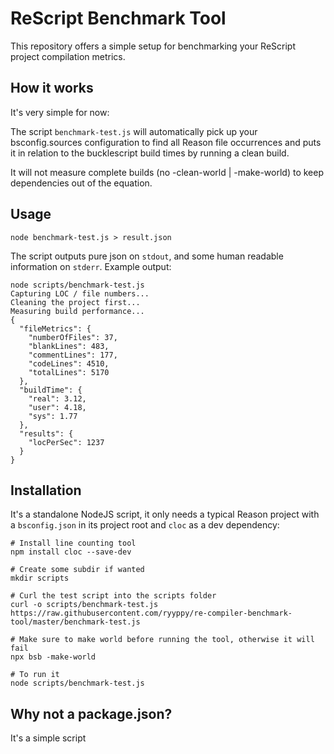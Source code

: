 # ReScript Benchmark Tool

This repository offers a simple setup for benchmarking your ReScript project
compilation metrics.

## How it works

It's very simple for now:

The script `benchmark-test.js` will automatically pick up your bsconfig.sources
configuration to find all Reason file occurrences and puts it in relation to
the bucklescript build times by running a clean build.

It will not measure complete builds (no -clean-world | -make-world) to keep
dependencies out of the equation.

## Usage

`node benchmark-test.js > result.json`

The script outputs pure json on `stdout`, and some human readable information
on `stderr`. Example output:

```
node scripts/benchmark-test.js
Capturing LOC / file numbers...
Cleaning the project first...
Measuring build performance...
{
  "fileMetrics": {
    "numberOfFiles": 37,
    "blankLines": 483,
    "commentLines": 177,
    "codeLines": 4510,
    "totalLines": 5170
  },
  "buildTime": {
    "real": 3.12,
    "user": 4.18,
    "sys": 1.77
  },
  "results": {
    "locPerSec": 1237
  }
}
```

## Installation

It's a standalone NodeJS script, it only needs a typical Reason project with a
`bsconfig.json` in its project root and `cloc` as a dev dependency:

```
# Install line counting tool
npm install cloc --save-dev

# Create some subdir if wanted
mkdir scripts

# Curl the test script into the scripts folder
curl -o scripts/benchmark-test.js https://raw.githubusercontent.com/ryyppy/re-compiler-benchmark-tool/master/benchmark-test.js

# Make sure to make world before running the tool, otherwise it will fail
npx bsb -make-world

# To run it
node scripts/benchmark-test.js
```

## Why not a package.json?

It's a simple script
